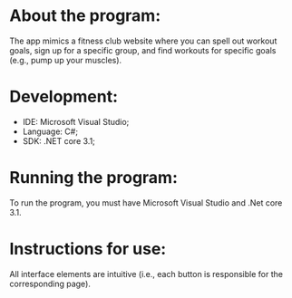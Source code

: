 # About the program:
The app mimics a fitness club website where you can spell out workout goals, sign up for a specific group, and find workouts for specific goals (e.g., pump up your muscles).
# Development:
- IDE: Microsoft Visual Studio;
- Language: C#;
- SDK: .NET core 3.1;
# Running the program:
To run the program, you must have Microsoft Visual Studio and .Net core 3.1.
# Instructions for use:
All interface elements are intuitive (i.e., each button is responsible for the corresponding page).

